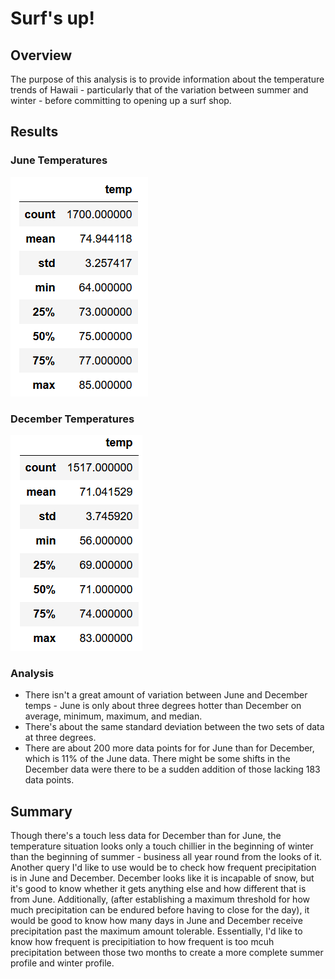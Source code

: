 # Surf's up!

## Overview
The purpose of this analysis is to provide information about the temperature trends of Hawaii - particularly that of the variation between summer and winter - before committing to opening up a surf shop.
## Results
### June Temperatures
![jt.png](jt.png)
### December Temperatures
![dt.png](dt.png)
### Analysis
* There isn't a great amount of variation between June and December temps - June is only about three degrees hotter than December on average, minimum, maximum, and median.
* There's about the same standard deviation between the two sets of data at three degrees.
* There are about 200 more data points for for June than for December, which is 11% of the June data. There might be some shifts in the December data were there to be a sudden addition of those lacking 183 data points.
## Summary
Though there's a touch less data for December than for June, the temperature situation looks only a touch chillier in the beginning of winter than the beginning of summer - business all year round from the looks of it. Another query I'd like to use would be to check how frequent precipitation is in June and December. December looks like it is incapable of snow, but it's good to know whether it gets anything else and how different that is from June. Additionally, (after establishing a maximum threshold for how much precipitation can be endured before having to close for the day), it would be good to know how many days in June and December receive precipitation past the maximum amount tolerable. Essentially, I'd like to know how frequent is precipitiation to how frequent is too mcuh precipitation between those two months to create a more complete summer profile and winter profile.
